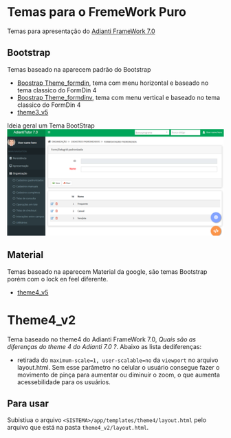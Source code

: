 # Temas para o FremeWork Puro
Temas para apresentação do [Adianti FrameWork 7.0](https://www.adianti.com.br/)

## Bootstrap
Temas baseado na aparecem padrão do Bootstrap
* [Boostrap Theme_formdin](framework_puro/bootstrap_theme_formdin.md), tema com menu horizontal e baseado no tema classico do FormDin 4
* [Boostrap Theme_formdinv](framework_puro/bootstrap_theme_formdinv.md), tema com menu vertical e baseado no tema classico do FormDin 4
* [theme3_v5](framework_puro/bootstrap_theme3_v5.md)

Ideia geral um Tema BootStrap
![theme_bootstrap](img/theme_bootstrap.png)

## Material
Temas baseado na aparecem Material da google, são temas Bootstrap porém com o lock en feel diferente.

* [theme4_v5](framework_puro/bootstrap_theme4_v5.md)

# Theme4_v2
Tema baseado no theme4 do Adianti FrameWork 7.0, *Quais são as diferenças do theme 4 do Adianti 7.0 ?*. Abaixo as lista dediferenças:

* retirada do `maximum-scale=1, user-scalable=no` da `viewport` no arquivo layout.html. Sem esse parâmetro no celular o usuário consegue fazer o movimento de pinça para aumentar ou diminuir o zoom, o que aumenta acessebilidade para os usuários.

## Para usar 
Subistiua o arquivo `<SISTEMA>/app/templates/theme4/layout.html` pelo arquivo que está na pasta `theme4_v2/layout.html`.